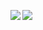 [
<img align="left" src="https://github-readme-stats.vercel.app/api?username=LeptoFlare&theme=graywhite&bg_color=0,ccebc5,a8ddb5,7bccc4&count_private=true&show_icons=true&line_height=20&hide_border=true"/>
<img align="left" src="https://github-readme-stats.vercel.app/api/top-langs/?username=LeptoFlare&theme=graywhite&bg_color=0,7bccc4,4eb3d3&layout=compact&card_width=250&hide_border=true"/>
](https://lepto.tech)
